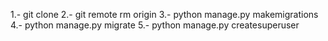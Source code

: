 1.- git clone
2.- git remote rm origin
3.- python manage.py makemigrations
4.- python manage.py migrate
5.- python manage.py createsuperuser